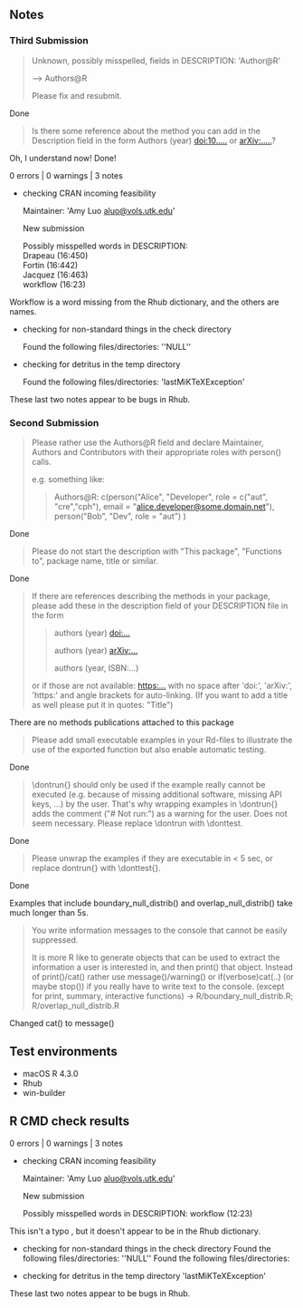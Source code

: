 ## Notes

### Third Submission

> Unknown, possibly misspelled, fields in DESCRIPTION:
   'Author@R'
>
> --> Authors@R
>
> Please fix and resubmit.

Done

 > Is there some reference about the method you can add in the Description field in the form Authors (year) <doi:10.....> or <arXiv:.....>?

Oh, I understand now! Done!

0 errors | 0 warnings | 3 notes

* checking CRAN incoming feasibility

    Maintainer: 'Amy Luo <aluo@vols.utk.edu>'

    New submission

    Possibly misspelled words in DESCRIPTION:\
     Drapeau (16:450) \
     Fortin (16:442) \
     Jacquez (16:463) \
     workflow (16:23)

Workflow is a word missing from the Rhub dictionary, and the others are names.

* checking for non-standard things in the check directory

    Found the following files/directories: 
     ''NULL''
* checking for detritus in the temp directory

   Found the following files/directories:
     'lastMiKTeXException'

These last two notes appear to be bugs in Rhub.

### Second Submission
> Please rather use the Authors@R field and declare Maintainer, Authors and Contributors with their appropriate roles with person() calls.
>
> e.g. something like:
>>  Authors@R: c(person("Alice", "Developer", role = c("aut", "cre","cph"),
                      email = "alice.developer@some.domain.net"),
               person("Bob", "Dev", role = "aut") )

Done

> Please do not start the description with "This package", "Functions to", package name, title or similar.

Done

 > If there are references describing the methods in your package, please add these in the description field of your DESCRIPTION file in the form
>
>> authors (year) <doi:...>
>>
>> authors (year) <arXiv:...>
>>
>> authors (year, ISBN:...)
>
> or if those are not available: <https:...>
  with no space after 'doi:', 'arXiv:', 'https:' and angle brackets for auto-linking. (If you want to add a title as well please put it in quotes: "Title")

There are no methods publications attached to this package

> Please add small executable examples in your Rd-files to illustrate the use of the exported function but also enable automatic testing.

Done

> \dontrun{} should only be used if the example really cannot be executed (e.g. because of missing additional software, missing API keys, ...) by the user. That's why wrapping examples in \dontrun{} adds the comment ("# Not run:") as a warning for the user. Does not seem necessary. Please replace \dontrun with \donttest.

Done

> Please unwrap the examples if they are executable in < 5 sec, or replace dontrun{} with \donttest{}.

Done

Examples that include boundary_null_distrib() and overlap_null_distrib() take much longer than 5s.

> You write information messages to the console that cannot be easily suppressed.
>
> It is more R like to generate objects that can be used to extract the information a user is interested in, and then print() that object. Instead of print()/cat() rather use message()/warning() or if(verbose)cat(..) (or maybe stop()) if you really have to write text to the console. (except for print, summary, interactive functions) -> R/boundary_null_distrib.R; R/overlap_null_distrib.R

Changed cat() to message()

## Test environments
* macOS R 4.3.0
* Rhub
* win-builder

## R CMD check results

0 errors | 0 warnings | 3 notes

* checking CRAN incoming feasibility

    Maintainer: 'Amy Luo <aluo@vols.utk.edu>'
  
    New submission
  
    Possibly misspelled words in DESCRIPTION:
    workflow (12:23)
  
This isn't a typo , but it doesn't appear to be in the Rhub dictionary.
  
* checking for non-standard things in the check directory
    Found the following files/directories:
    ''NULL''
    Found the following files/directories:

* checking for detritus in the temp directory
    'lastMiKTeXException'

These last two notes appear to be bugs in Rhub.